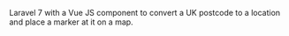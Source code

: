 Laravel 7 with a Vue JS component to convert a UK postcode to a location and place a marker at it on a map.
